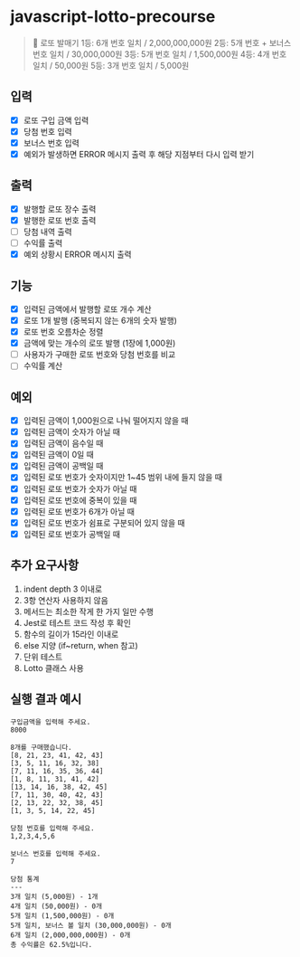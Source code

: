 # javascript-lotto-precourse

> 🎱 로또 발매기
1등: 6개 번호 일치 / 2,000,000,000원
2등: 5개 번호 + 보너스 번호 일치 / 30,000,000원
3등: 5개 번호 일치 / 1,500,000원
4등: 4개 번호 일치 / 50,000원
5등: 3개 번호 일치 / 5,000원

## 입력
- [x] 로또 구입 금액 입력
- [x] 당첨 번호 입력
- [x] 보너스 번호 입력
- [x] 예외가 발생하면 ERROR 메시지 출력 후 해당 지점부터 다시 입력 받기

## 출력
- [x] 발행할 로또 장수 출력
- [x] 발행한 로또 번호 출력
- [ ] 당첨 내역 출력
- [ ] 수익률 출력
- [x] 예외 상황시 ERROR 메시지 출력

## 기능
- [x] 입력된 금액에서 발행할 로또 개수 계산
- [x] 로또 1개 발행 (중복되지 않는 6개의 숫자 발행)
- [x] 로또 번호 오름차순 정렬
- [x] 금액에 맞는 개수의 로또 발행 (1장에 1,000원)
- [ ] 사용자가 구매한 로또 번호와 당첨 번호를 비교
- [ ] 수익률 계산

## 예외
- [x] 입력된 금액이 1,000원으로 나눠 떨어지지 않을 때
- [x] 입력된 금액이 숫자가 아닐 때
- [x] 입력된 금액이 음수일 때
- [x] 입력된 금액이 0일 때
- [x] 입력된 금액이 공백일 때
- [x] 입력된 로또 번호가 숫자이지만 1~45 범위 내에 들지 않을 때
- [x] 입력된 로또 번호가 숫자가 아닐 때
- [x] 입력된 로또 번호에 중복이 있을 때
- [x] 입력된 로또 번호가 6개가 아닐 때
- [x] 입력된 로또 번호가 쉼표로 구분되어 있지 않을 때
- [x] 입력된 로또 번호가 공백일 때

## 추가 요구사항
1. indent depth 3 이내로
2. 3항 연산자 사용하지 않음
3. 메서드는 최소한 작게 한 가지 일만 수행
4. Jest로 테스트 코드 작성 후 확인
5. 함수의 길이가 15라인 이내로
6. else 지양 (if~return, when 참고)
7. 단위 테스트
8. Lotto 클래스 사용

## 실행 결과 예시
```
구입금액을 입력해 주세요.
8000

8개를 구매했습니다.
[8, 21, 23, 41, 42, 43] 
[3, 5, 11, 16, 32, 38] 
[7, 11, 16, 35, 36, 44] 
[1, 8, 11, 31, 41, 42] 
[13, 14, 16, 38, 42, 45] 
[7, 11, 30, 40, 42, 43] 
[2, 13, 22, 32, 38, 45] 
[1, 3, 5, 14, 22, 45]

당첨 번호를 입력해 주세요.
1,2,3,4,5,6

보너스 번호를 입력해 주세요.
7

당첨 통계
---
3개 일치 (5,000원) - 1개
4개 일치 (50,000원) - 0개
5개 일치 (1,500,000원) - 0개
5개 일치, 보너스 볼 일치 (30,000,000원) - 0개
6개 일치 (2,000,000,000원) - 0개
총 수익률은 62.5%입니다.
```